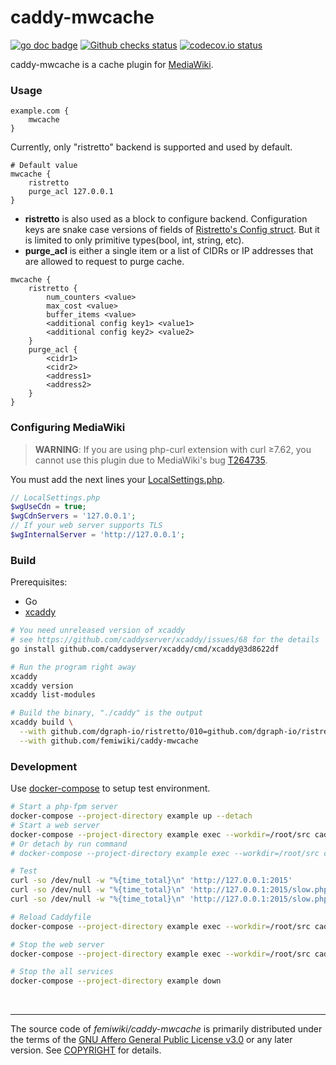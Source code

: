 caddy-mwcache
========
[![go doc badge]][go doc link]
[![Github checks status]][github checks link]
[![codecov.io status]][codecov.io link]

caddy-mwcache is a cache plugin for [MediaWiki].

### Usage
```caddyfile
example.com {
    mwcache
}
```

Currently, only "ristretto" backend is supported and used by default.

```caddyfile
# Default value
mwcache {
    ristretto
    purge_acl 127.0.0.1
}
```

- **ristretto** is also used as a block to configure backend. Configuration keys
  are snake case versions of fields of [Ristretto's Config struct]. But it is
  limited to only primitive types(bool, int, string, etc).
- **purge_acl** is either a single item or a list of CIDRs or IP addresses that
  are allowed to request to purge cache.

```caddyfile
mwcache {
    ristretto {
        num_counters <value>
        max_cost <value>
        buffer_items <value>
        <additional config key1> <value1>
        <additional config key2> <value2>
    }
    purge_acl {
        <cidr1>
        <cidr2>
        <address1>
        <address2>
    }
}
```

### Configuring MediaWiki
> **WARNING**: If you are using php-curl extension with curl ≥7.62, you cannot
> use this plugin due to MediaWiki's bug [T264735].

You must add the next lines your [LocalSettings.php].

```php
// LocalSettings.php
$wgUseCdn = true;
$wgCdnServers = '127.0.0.1';
// If your web server supports TLS
$wgInternalServer = 'http://127.0.0.1';
```

### Build
Prerequisites:

- Go
- [xcaddy]

```bash
# You need unreleased version of xcaddy
# see https://github.com/caddyserver/xcaddy/issues/68 for the details
go install github.com/caddyserver/xcaddy/cmd/xcaddy@3d8622df

# Run the program right away
xcaddy
xcaddy version
xcaddy list-modules

# Build the binary, "./caddy" is the output
xcaddy build \
  --with github.com/dgraph-io/ristretto/010=github.com/dgraph-io/ristretto@v0.1.0 \
  --with github.com/femiwiki/caddy-mwcache
```

### Development
Use [docker-compose] to setup test environment.

```bash
# Start a php-fpm server
docker-compose --project-directory example up --detach
# Start a web server
docker-compose --project-directory example exec --workdir=/root/src caddy xcaddy start --config example/Caddyfile
# Or detach by run command
# docker-compose --project-directory example exec --workdir=/root/src caddy xcaddy run --config example/Caddyfile

# Test
curl -so /dev/null -w "%{time_total}\n" 'http://127.0.0.1:2015'
curl -so /dev/null -w "%{time_total}\n" 'http://127.0.0.1:2015/slow.php'
curl -so /dev/null -w "%{time_total}\n" 'http://127.0.0.1:2015/slow.php'

# Reload Caddyfile
docker-compose --project-directory example exec --workdir=/root/src caddy xcaddy reload --config example/Caddyfile

# Stop the web server
docker-compose --project-directory example exec --workdir=/root/src caddy xcaddy stop

# Stop the all services
docker-compose --project-directory example down
```

&nbsp;

--------

The source code of *femiwiki/caddy-mwcache* is primarily distributed under the
terms of the [GNU Affero General Public License v3.0] or any later version. See
[COPYRIGHT] for details.

[go doc badge]: https://img.shields.io/badge/godoc-reference-blue.svg
[go doc link]: http://godoc.org/github.com/femiwiki/caddy-mwcache
[github checks status]: https://badgen.net/github/checks/femiwiki/caddy-mwcache
[github checks link]: https://github.com/femiwiki/caddy-mwcache/actions
[codecov.io status]: https://badgen.net/codecov/c/github/femiwiki/caddy-mwcache
[codecov.io link]: https://codecov.io/gh/femiwiki/caddy-mwcache

[mediawiki]: https://www.mediawiki.org
[Ristretto's Config struct]: https://pkg.go.dev/github.com/dgraph-io/ristretto#Config
[T264735]: https://phabricator.wikimedia.org/T264735
[localsettings.php]: https://www.mediawiki.org/wiki/Manual:LocalSettings.php
[xcaddy]: https://github.com/caddyserver/xcaddy
[docker-compose]: https://docs.docker.com/compose/

[GNU Affero General Public License v3.0]: LICENSE
[COPYRIGHT]: COPYRIGHT
